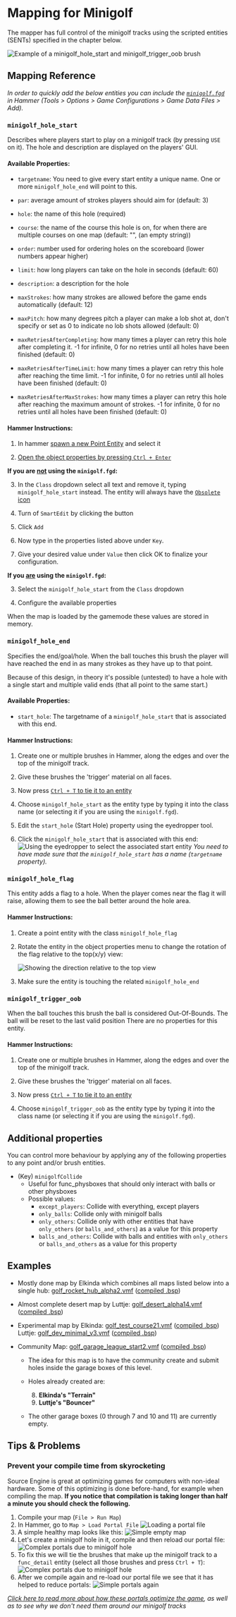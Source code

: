 # Mapping for Minigolf
The mapper has full control of the minigolf tracks using the scripted entities (SENTs) specified in the chapter below.

![Example of a minigolf_hole_start and minigolf_trigger_oob brush](assets/mapping/object_information_panel.jpg)


## Mapping Reference

_In order to quickly add the below entities you can include the [`minigolf.fgd`](minigolf.fgd) in Hammer (Tools > Options > Game Configurations > Game Data Files > Add)._

### `minigolf_hole_start`
Describes where players start to play on a minigolf track (by pressing `USE` on it). The hole and description are displayed on the players' GUI.

#### Available Properties:
  * `targetname`: You need to give every start entity a unique name. One or more `minigolf_hole_end` will point to this.

  * `par`: average amount of strokes players should aim for (default: 3)

  * `hole`: the name of this hole (required)

  * `course`: the name of the course this hole is on, for when there are multiple courses on one map (default: "", (an empty string))

  * `order`: number used for ordering holes on the scoreboard (lower numbers appear higher)

  * `limit`: how long players can take on the hole in seconds (default: 60)

  * `description`: a description for the hole

  * `maxStrokes`: how many strokes are allowed before the game ends automatically (default: 12)

  * `maxPitch`: how many degrees pitch a player can make a lob shot at, don't specify or set as 0 to indicate no lob shots allowed (default: 0)

  * `maxRetriesAfterCompleting`: how many times a player can retry this hole after completing it. -1 for infinite, 0 for no retries until all holes have been finished (default: 0)

  * `maxRetriesAfterTimeLimit`: how many times a player can retry this hole after reaching the time limit. -1 for infinite, 0 for no retries until all holes have been finished (default: 0)

  * `maxRetriesAfterMaxStrokes`: how many times a player can retry this hole after reaching the maximum amount of strokes. -1 for infinite, 0 for no retries until all holes have been finished (default: 0)

#### Hammer Instructions:
  1. In hammer [spawn a new Point Entity](https://developer.valvesoftware.com/wiki/Entity_Creation) and select it

  2. [Open the object properties by pressing `Ctrl + Enter`](https://developer.valvesoftware.com/wiki/Hammer_Object_Properties_Dialog)

**If you are <u>not</u> using the `minigolf.fgd`:**

  3. In the `Class` dropdown select all text and remove it, typing `minigolf_hole_start` instead. The entity will always have the [`Obsolete` icon](https://developer.valvesoftware.com/wiki/Obsolete)

  4. Turn of `SmartEdit` by clicking the button

  5. Click `Add`

  6. Now type in the properties listed above under `Key`. 

  7. Give your desired value under `Value` then click OK to finalize your configuration.
  
**If you <u>are</u> using the `minigolf.fgd`:**

  3. Select the `minigolf_hole_start` from the `Class` dropdown

  4. Configure the available properties

When the map is loaded by the gamemode these values are stored in memory.


### `minigolf_hole_end`
Specifies the end/goal/hole. When the ball touches this brush the player will have reached the end in as many strokes as they have up to that point.

Because of this design, in theory it's possible (untested) to have a hole with a single start and multiple valid ends (that all point to the same start.)

#### Available Properties:
  * `start_hole`: The targetname of a `minigolf_hole_start` that is associated with this end.


#### Hammer Instructions:
  1. Create one or multiple brushes in Hammer, along the edges and over the top of the minigolf track. 

  2. Give these brushes the 'trigger' material on all faces. 

  3. Now press [`Ctrl + T` to tie it to an entity](https://developer.valvesoftware.com/wiki/Hammer_Tools_Menu#Tie_to_Entity_.3CCtrl.2BT.3E)

  4. Choose `minigolf_hole_start` as the entity type by typing it into the class name (or selecting it if you are using the `minigolf.fgd`).

  5. Edit the `start_hole` (Start Hole) property using the eyedropper tool.

  6. Click the `minigolf_hole_start` that is associated with this end:
  ![Using the eyedropper to select the associated start entity](assets/mapping/pick_start_entity.jpg)
  _You need to have made sure that the `minigolf_hole_start` has a name (`targetname` property)._

### `minigolf_hole_flag`
This entity adds a flag to a hole. When the player comes near the flag it will raise, allowing them to see the ball better around the hole area.

#### Hammer Instructions:
  1. Create a point entity with the class `minigolf_hole_flag`
  
  2. Rotate the entity in the object properties menu to change the rotation of the flag relative to the top(x/y) view:
  
      ![Showing the direction relative to the top view](assets/mapping/flag_direction.jpg)
  
  3. Make sure the entity is touching the related `minigolf_hole_end`
  

### `minigolf_trigger_oob`
When the ball touches this brush the ball is considered Out-Of-Bounds. The ball will be reset to the last valid position There are no properties for this entity.

#### Hammer Instructions:
  1. Create one or multiple brushes in Hammer, along the edges and over the top of the minigolf track. 

  2. Give these brushes the 'trigger' material on all faces. 

  3. Now press [`Ctrl + T` to tie it to an entity](https://developer.valvesoftware.com/wiki/Hammer_Tools_Menu#Tie_to_Entity_.3CCtrl.2BT.3E)

  4. Choose `minigolf_trigger_oob` as the entity type by typing it into the class name (or selecting it if you are using the `minigolf.fgd`).


## Additional properties

You can control more behaviour by applying any of the following properties to any point and/or brush entities.

* (Key) `minigolfCollide`
  * Useful for func_physboxes that should only interact with balls or other physboxes
  * Possible values:
    * `except_players`: Collide with everything, except players
    * `only_balls`: Collide only with minigolf balls
    * `only_others`: Collide only with other entities that have `only_others` (or `balls_and_others`) as a value for this property
    * `balls_and_others`: Collide with balls and entities with `only_others` or `balls_and_others` as a value for this property


## Examples

* Mostly done map by Elkinda which combines all maps listed below into a single hub: [golf_rocket_hub_alpha2.vmf](https://mega.nz/file/YwJ3VYpZ#ENYi4mB4WAoo5yG8q9HoVXRAL7RfWCEz7pRYSQ2ltSI) ([compiled .bsp](https://mega.nz/file/xgQBHQbQ#bvPVcAeJK0t2cMNDRmVRkYOOVYHJs3NzNhABXKzRiHM))

* Almost complete desert map by Luttje: [golf_desert_alpha14.vmf](https://mega.nz/file/0pQ2xCwK#-sucFspNSbrhFL7TbZAinv_wLFnUuCdO01CW_EYvAWI) ([compiled .bsp](https://mega.nz/file/UoBQDK5C#hddIisUFQx76LGsxLu3vmodgJi3qLebt9OEEnZkX2cg))

* Experimental map by Elkinda: [golf_test_course21.vmf](https://mega.nz/file/k9I0zQbJ#dPyflT2VTlAb-5rNSg8Xos5r7DuNkqeNw9tnWiy_p9s) ([compiled .bsp](https://mega.nz/file/I5QwnSyZ#gwDysjK2NCMgydm7Tf9yuL2K-E6sVF7LhX5iFdl6lDE))
Luttje: [golf_dev_minimal_v3.vmf](https://mega.nz/file/plRx0QhI#fRTKcXxUoKOdpZDczYsg_1hxx-KaR26JkuDEyPmEQ2Q) ([compiled .bsp](https://mega.nz/file/o0JXVaqZ#qXpBKSirzDj_IfVMcTLIQyHJe3Uwk-DCkZATkFlJWH4))

* Community Map: [golf_garage_league_start2.vmf](https://mega.nz/file/8gJ21QwL#a7IkniJWbvy709oF_VnMP7pTMm_zS59woA2xpyfguew) ([compiled .bsp](https://mega.nz/file/0wBgVaCC#eFux76pG3qXKuXkoia18Lb6d83eT3aj9i0PEJRTygfk))

  * The idea for this map is to have the community create and submit holes inside the garage boxes of this level.

  * Holes already created are:

    8. **Elkinda's "Terrain"**
    9. **Luttje's "Bouncer"**

  * The other garage boxes (0 through 7 and 10 and 11) are currently empty.


## Tips & Problems

### Prevent your compile time from skyrocketing

Source Engine is great at optimizing games for computers with non-ideal hardware. Some of this optimizing is done before-hand, for example when compiling the map. **If you notice that compilation is taking longer than half a minute you should check the following.**

1. Compile your map (`File > Run Map`)
2. In Hammer, go to `Map > Load Portal File`
  ![Loading a portal file](assets/mapping/load_portal_file.jpg)
3. A simple healthy map looks like this:
  ![Simple empty map](assets/mapping/portals_simple.jpg)
4. Let's create a minigolf hole in it, compile and then reload our portal file:
  ![Complex portals due to minigolf hole](assets/mapping/portals_complex.jpg)
5. To fix this we will tie the brushes that make up the minigolf track to a `func_detail` entity (select all those brushes and press `Ctrl + T`):
  ![Complex portals due to minigolf hole](assets/mapping/tie_to_entity.jpg)
6. After we compile again and re-load our portal file we see that it has helped to reduce portals:
  ![Simple portals again](assets/mapping/portals_fixed.jpg)

_[Click here to read more about how these portals optimize the game](https://developer.valvesoftware.com/wiki/Visibility_optimization), as well as to see why we don't need them around our minigolf tracks_